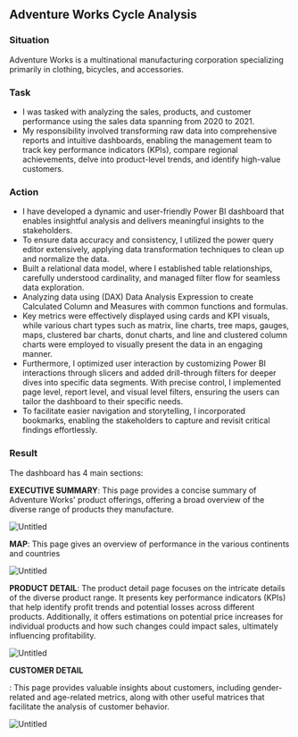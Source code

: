 ## Adventure Works Cycle Analysis

### Situation

Adventure Works is a multinational manufacturing corporation specializing primarily in clothing, bicycles, and accessories.

### Task

- I was tasked with analyzing the sales, products, and customer performance using the sales data spanning from 2020 to 2021.
- My responsibility involved transforming raw data into comprehensive reports and intuitive dashboards, enabling the management team to track key performance indicators (KPIs), compare regional achievements, delve into product-level trends, and identify high-value customers.

### Action

- I have developed a dynamic and user-friendly Power BI dashboard that enables insightful analysis and delivers meaningful insights to the stakeholders.
- To ensure data accuracy and consistency, I utilized the power query editor extensively, applying data transformation techniques to clean up and normalize the data.
- Built a relational data model, where I established table relationships, carefully understood cardinality, and managed filter flow for seamless data exploration.
- Analyzing data using (DAX) Data Analysis Expression to create Calculated Column and Measures with common functions and formulas.
- Key metrics were effectively displayed using cards and KPI visuals, while various chart types such as matrix, line charts, tree maps, gauges, maps, clustered bar charts, donut charts, and line and clustered column charts were employed to visually present the data in an engaging manner.
- Furthermore, I optimized user interaction by customizing Power BI interactions through slicers and added drill-through filters for deeper dives into specific data segments. With precise control, I implemented page level, report level, and visual level filters, ensuring the users can tailor the dashboard to their specific needs.
- To facilitate easier navigation and storytelling, I incorporated bookmarks, enabling the stakeholders to capture and revisit critical findings effortlessly.

### Result

The dashboard has 4 main sections:

**EXECUTIVE SUMMARY**: This page provides a concise summary of Adventure Works' product offerings, offering a broad overview of the diverse range of products they manufacture.

![Untitled](https://s3-us-west-2.amazonaws.com/secure.notion-static.com/8cb1d82c-bb3a-44e1-9a31-f404f053e478/Untitled.png)

**MAP**: This page gives an overview of performance in the various continents and countries

![Untitled](https://s3-us-west-2.amazonaws.com/secure.notion-static.com/305e976d-9026-4b5e-ab40-3b769d712f6f/Untitled.png)

**PRODUCT DETAIL**: The product detail page focuses on the intricate details of the diverse product range. It presents key performance indicators (KPIs) that help identify profit trends and potential losses across different products. Additionally, it offers estimations on potential price increases for individual products and how such changes could impact sales, ultimately influencing profitability.

![Untitled](https://s3-us-west-2.amazonaws.com/secure.notion-static.com/9212504a-aac0-46f1-91f6-cda53182ee27/Untitled.png)

**CUSTOMER DETAIL**

: This page provides valuable insights about customers, including gender-related and age-related metrics, along with other useful matrices that facilitate the analysis of customer behavior.

![Untitled](https://s3-us-west-2.amazonaws.com/secure.notion-static.com/c0ffb263-1593-49be-830e-d94c1689e656/Untitled.png)

